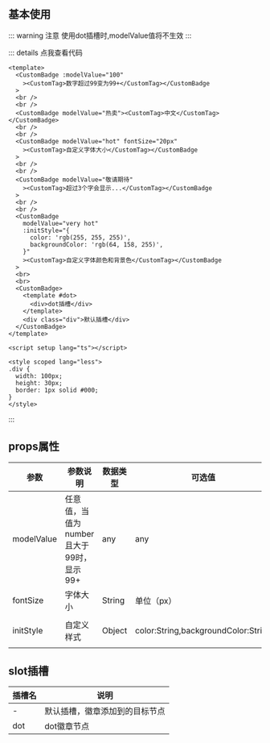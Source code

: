 ## 基本使用

::: warning 注意
使用dot插槽时,modelValue值将不生效
:::

::: details 点我查看代码
```vue
<template>
  <CustomBadge :modelValue="100"
    ><CustomTag>数字超过99变为99+</CustomTag></CustomBadge
  >
  <br />
  <br />
  <CustomBadge modelValue="热卖"><CustomTag>中文</CustomTag></CustomBadge>
  <br />
  <br />
  <CustomBadge modelValue="hot" fontSize="20px"
    ><CustomTag>自定义字体大小</CustomTag></CustomBadge
  >
  <br />
  <br />
  <CustomBadge modelValue="敬请期待"
    ><CustomTag>超过3个字会显示...</CustomTag></CustomBadge
  >
  <br />
  <br />
  <CustomBadge
    modelValue="very hot"
    :initStyle="{
      color: 'rgb(255, 255, 255)',
      backgroundColor: 'rgb(64, 158, 255)',
    }"
    ><CustomTag>自定义字体颜色和背景色</CustomTag></CustomBadge
  >
  <br>
  <br>
  <CustomBadge>
    <template #dot>
      <div>dot插槽</div>
    </template>
    <div class="div">默认插槽</div>
  </CustomBadge>
</template>

<script setup lang="ts"></script>

<style scoped lang="less">
.div {
  width: 100px;
  height: 30px;
  border: 1px solid #000;
}
</style>

```
:::

<CustomBadgeTest></CustomBadgeTest>

## props属性
| 参数       | 参数说明                                | 数据类型 | 可选值                              | 默认值                                                         |
| ---------- | --------------------------------------- | -------- | ----------------------------------- | -------------------------------------------------------------- |
| modelValue | 任意值，当值为number且大于99时，显示99+ | any      | any                                 | ""空字符串                                                     |
| fontSize   | 字体大小                                | String   | 单位（px）                          | 12px                                                           |
| initStyle  | 自定义样式                              | Object   | color:String,backgroundColor:String | {color:rgb(255, 255, 255)",backgroundColor: "rgb(234, 12, 12)" |

## slot插槽

| 插槽名 | 说明                           |
| ------ | ------------------------------ |
| -      | 默认插槽，徽章添加到的目标节点 |
| dot    | dot徽章节点                    |


